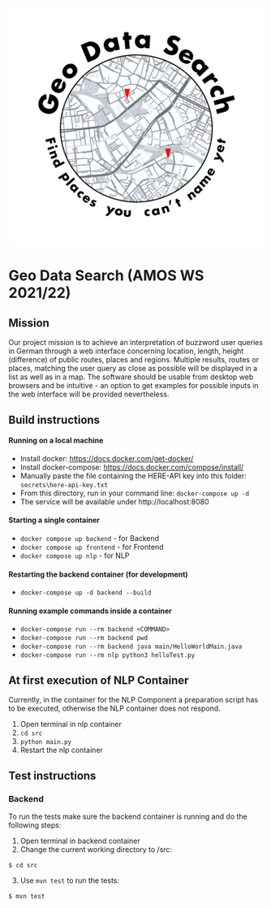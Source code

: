 <p align="center">
  <img src="https://raw.githubusercontent.com/amosproj/amos2021ws01-geo-data-search/main/Deliverables/2021-10-27_sprint-01-team-logo.png" width="500"/>
</p>

# Geo Data Search (AMOS WS 2021/22)
## Mission
Our project mission is to achieve an interpretation of buzzword user queries in German through a web interface concerning location, length, height (difference) of public routes, places and regions. Multiple results, routes or places, matching the user query as close as possible will be displayed in a list as well as in a map. The software should be usable from desktop web browsers and be intuitive - an option to get examples for possible inputs in the web interface will be provided nevertheless.


## Build instructions
#### Running on a local machine
- Install docker: https://docs.docker.com/get-docker/
- Install docker-compose: https://docs.docker.com/compose/install/
- Manually paste the file containing the HERE-API key into this folder: `secrets\here-api-key.txt`
- From this directory, run in your command line: `docker-compose up -d`
- The service will be available under http://localhost:8080

#### Starting a single container
- `docker compose up backend` - for Backend
- `docker compose up frontend` - for Frontend
- `docker compose up nlp` - for NLP

#### Restarting the backend container (for development)
- `docker-compose up -d backend --build`

#### Running example commands inside a container
- `docker-compose run --rm backend <COMMAND>`
- `docker-compose run --rm backend pwd`
- `docker-compose run --rm backend java main/HelloWorldMain.java`
- `docker-compose run --rm nlp python3 helloTest.py`

## At first execution of NLP Container
Currently, in the container for the NLP Component a preparation script has to be executed, otherwise the NLP container does not respond.
1. Open terminal in nlp container
2. `cd src`
3. `python main.py`
4. Restart the nlp container

## Test instructions

### Backend
To run the tests make sure the backend container is running and do the following steps:
1. Open terminal in backend container
2. Change the current working directory to /src:
```
$ cd src
```
3. Use `mvn test` to run the tests:
```
$ mvn test
```

